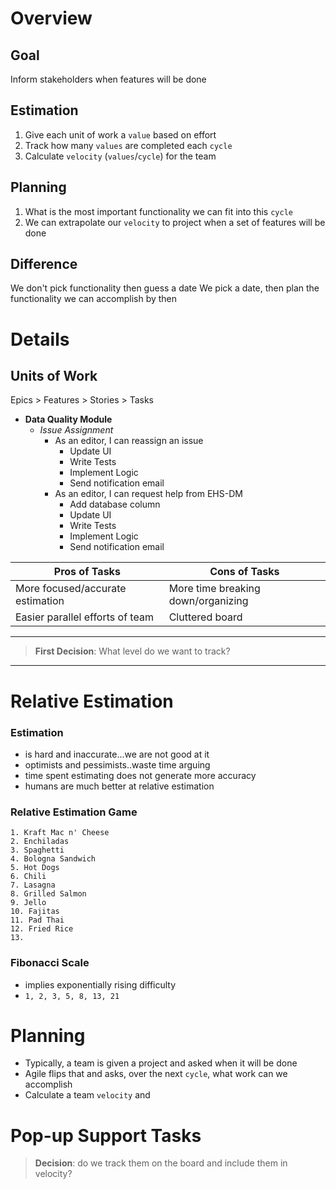 # Overview

## Goal
Inform stakeholders when features will be done

## Estimation
1. Give each unit of work a `value` based on effort
2. Track how many `values` are completed each `cycle`
3. Calculate `velocity` (`values`/`cycle`) for the team

## Planning
1. What is the most important functionality we can fit into this `cycle`
2. We can extrapolate our `velocity` to project when a set of features will be done

## Difference
We don't pick functionality then guess a date
We pick a date, then plan the functionality we can accomplish by then


# Details

## Units of Work
Epics > Features > Stories > Tasks

- **Data Quality Module**
	* *Issue Assignment*
		+ As an editor, I can reassign an issue
			+ Update UI
			+ Write Tests
			+ Implement Logic
			+ Send notification email
		+ As an editor, I can request help from EHS-DM
			+ Add database column
			+ Update UI
			+ Write Tests
			+ Implement Logic
			+ Send notification email



|Pros of Tasks|Cons of Tasks|
|----|----|
|More focused/accurate estimation|More time breaking down/organizing|
|Easier parallel efforts of team|Cluttered board|
---
> **First Decision**: What level do we want to track?
---

# Relative Estimation

### Estimation
- is hard and inaccurate...we are not good at it
- optimists and pessimists..waste time arguing
- time spent estimating does not generate more accuracy
- humans are much better at relative estimation


### Relative Estimation Game
```
1. Kraft Mac n' Cheese
2. Enchiladas
3. Spaghetti
4. Bologna Sandwich
5. Hot Dogs
6. Chili
7. Lasagna
8. Grilled Salmon
9. Jello
10. Fajitas
11. Pad Thai
12. Fried Rice
13.   
```

### Fibonacci Scale
- implies exponentially rising difficulty
- `1, 2, 3, 5, 8, 13, 21`

# Planning
- Typically, a team is given a project and asked when it will be done
- Agile flips that and asks, over the next `cycle`, what work can we accomplish
- Calculate a team `velocity` and 

# Pop-up Support Tasks
> **Decision**: do we track them on the board and include them in velocity?


<!--stackedit_data:
eyJoaXN0b3J5IjpbMTEyNDMwNDc5MSwxODMxNjU4MDA5LDE2NT
I2NTg5OTMsLTEwMjIzMDEwMzMsLTkwMTY3NzE3NSwtMTUzMjA5
Nzk1MSwtMTUyMTkyNTk4MCwxNzMxNDcwMzI2LC03MTg0NzczMy
w0NjY5MTY4OTFdfQ==
-->